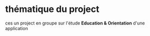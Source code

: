 # thématique du project
ces un project en groupe sur l'étude **Education & Orientation**
d'une application 